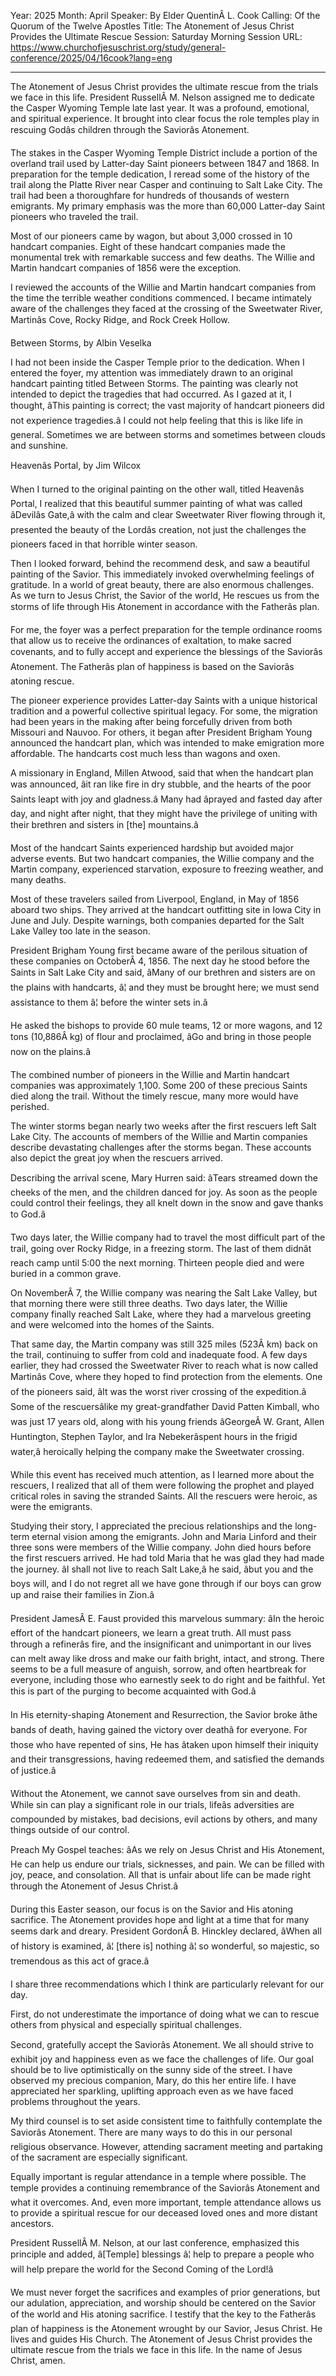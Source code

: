 Year: 2025
Month: April
Speaker: By Elder QuentinÂ L. Cook
Calling: Of the Quorum of the Twelve Apostles
Title: The Atonement of Jesus Christ Provides the Ultimate Rescue
Session: Saturday Morning Session
URL: https://www.churchofjesuschrist.org/study/general-conference/2025/04/16cook?lang=eng

---

The Atonement of Jesus Christ provides the ultimate rescue from the trials we face in this life. President RussellÂ M. Nelson assigned me to dedicate the Casper Wyoming Temple late last year. It was a profound, emotional, and spiritual experience. It brought into clear focus the role temples play in rescuing Godâs children through the Saviorâs Atonement.

The stakes in the Casper Wyoming Temple District include a portion of the overland trail used by Latter-day Saint pioneers between 1847 and 1868. In preparation for the temple dedication, I reread some of the history of the trail along the Platte River near Casper and continuing to Salt Lake City. The trail had been a thoroughfare for hundreds of thousands of western emigrants. My primary emphasis was the more than 60,000 Latter-day Saint pioneers who traveled the trail.

Most of our pioneers came by wagon, but about 3,000 crossed in 10 handcart companies. Eight of these handcart companies made the monumental trek with remarkable success and few deaths. The Willie and Martin handcart companies of 1856 were the exception.

I reviewed the accounts of the Willie and Martin handcart companies from the time the terrible weather conditions commenced. I became intimately aware of the challenges they faced at the crossing of the Sweetwater River, Martinâs Cove, Rocky Ridge, and Rock Creek Hollow.

Between Storms, by Albin Veselka

I had not been inside the Casper Temple prior to the dedication. When I entered the foyer, my attention was immediately drawn to an original handcart painting titled Between Storms. The painting was clearly not intended to depict the tragedies that had occurred. As I gazed at it, I thought, âThis painting is correct; the vast majority of handcart pioneers did not experience tragedies.â I could not help feeling that this is like life in general. Sometimes we are between storms and sometimes between clouds and sunshine.

Heavenâs Portal, by Jim Wilcox

When I turned to the original painting on the other wall, titled Heavenâs Portal, I realized that this beautiful summer painting of what was called âDevilâs Gate,â with the calm and clear Sweetwater River flowing through it, presented the beauty of the Lordâs creation, not just the challenges the pioneers faced in that horrible winter season.

Then I looked forward, behind the recommend desk, and saw a beautiful painting of the Savior. This immediately invoked overwhelming feelings of gratitude. In a world of great beauty, there are also enormous challenges. As we turn to Jesus Christ, the Savior of the world, He rescues us from the storms of life through His Atonement in accordance with the Fatherâs plan.

For me, the foyer was a perfect preparation for the temple ordinance rooms that allow us to receive the ordinances of exaltation, to make sacred covenants, and to fully accept and experience the blessings of the Saviorâs Atonement. The Fatherâs plan of happiness is based on the Saviorâs atoning rescue.

The pioneer experience provides Latter-day Saints with a unique historical tradition and a powerful collective spiritual legacy. For some, the migration had been years in the making after being forcefully driven from both Missouri and Nauvoo. For others, it began after President Brigham Young announced the handcart plan, which was intended to make emigration more affordable. The handcarts cost much less than wagons and oxen.

A missionary in England, Millen Atwood, said that when the handcart plan was announced, âit ran like fire in dry stubble, and the hearts of the poor Saints leapt with joy and gladness.â Many had âprayed and fasted day after day, and night after night, that they might have the privilege of uniting with their brethren and sisters in [the] mountains.â

Most of the handcart Saints experienced hardship but avoided major adverse events. But two handcart companies, the Willie company and the Martin company, experienced starvation, exposure to freezing weather, and many deaths.

Most of these travelers sailed from Liverpool, England, in May of 1856 aboard two ships. They arrived at the handcart outfitting site in Iowa City in June and July. Despite warnings, both companies departed for the Salt Lake Valley too late in the season.

President Brigham Young first became aware of the perilous situation of these companies on OctoberÂ 4, 1856. The next day he stood before the Saints in Salt Lake City and said, âMany of our brethren and sisters are on the plains with handcarts, â¦ and they must be brought here; we must send assistance to them â¦ before the winter sets in.â

He asked the bishops to provide 60 mule teams, 12 or more wagons, and 12 tons (10,886Â kg) of flour and proclaimed, âGo and bring in those people now on the plains.â

The combined number of pioneers in the Willie and Martin handcart companies was approximately 1,100. Some 200 of these precious Saints died along the trail. Without the timely rescue, many more would have perished.

The winter storms began nearly two weeks after the first rescuers left Salt Lake City. The accounts of members of the Willie and Martin companies describe devastating challenges after the storms began. These accounts also depict the great joy when the rescuers arrived.

Describing the arrival scene, Mary Hurren said: âTears streamed down the cheeks of the men, and the children danced for joy. As soon as the people could control their feelings, they all knelt down in the snow and gave thanks to God.â

Two days later, the Willie company had to travel the most difficult part of the trail, going over Rocky Ridge, in a freezing storm. The last of them didnât reach camp until 5:00 the next morning. Thirteen people died and were buried in a common grave.

On NovemberÂ 7, the Willie company was nearing the Salt Lake Valley, but that morning there were still three deaths. Two days later, the Willie company finally reached Salt Lake, where they had a marvelous greeting and were welcomed into the homes of the Saints.

That same day, the Martin company was still 325 miles (523Â km) back on the trail, continuing to suffer from cold and inadequate food. A few days earlier, they had crossed the Sweetwater River to reach what is now called Martinâs Cove, where they hoped to find protection from the elements. One of the pioneers said, âIt was the worst river crossing of the expedition.â Some of the rescuersâlike my great-grandfather David Patten Kimball, who was just 17 years old, along with his young friends âGeorgeÂ W. Grant, Allen Huntington, Stephen Taylor, and Ira Nebekerâspent hours in the frigid water,â heroically helping the company make the Sweetwater crossing.

While this event has received much attention, as I learned more about the rescuers, I realized that all of them were following the prophet and played critical roles in saving the stranded Saints. All the rescuers were heroic, as were the emigrants.

Studying their story, I appreciated the precious relationships and the long-term eternal vision among the emigrants. John and Maria Linford and their three sons were members of the Willie company. John died hours before the first rescuers arrived. He had told Maria that he was glad they had made the journey. âI shall not live to reach Salt Lake,â he said, âbut you and the boys will, and I do not regret all we have gone through if our boys can grow up and raise their families in Zion.â

President JamesÂ E. Faust provided this marvelous summary: âIn the heroic effort of the handcart pioneers, we learn a great truth. All must pass through a refinerâs fire, and the insignificant and unimportant in our lives can melt away like dross and make our faith bright, intact, and strong. There seems to be a full measure of anguish, sorrow, and often heartbreak for everyone, including those who earnestly seek to do right and be faithful. Yet this is part of the purging to become acquainted with God.â

In His eternity-shaping Atonement and Resurrection, the Savior broke âthe bands of death, having gained the victory over deathâ for everyone. For those who have repented of sins, He has âtaken upon himself their iniquity and their transgressions, having redeemed them, and satisfied the demands of justice.â

Without the Atonement, we cannot save ourselves from sin and death. While sin can play a significant role in our trials, lifeâs adversities are compounded by mistakes, bad decisions, evil actions by others, and many things outside of our control.

Preach My Gospel teaches: âAs we rely on Jesus Christ and His Atonement, He can help us endure our trials, sicknesses, and pain. We can be filled with joy, peace, and consolation. All that is unfair about life can be made right through the Atonement of Jesus Christ.â

During this Easter season, our focus is on the Savior and His atoning sacrifice. The Atonement provides hope and light at a time that for many seems dark and dreary. President GordonÂ B. Hinckley declared, âWhen all of history is examined, â¦ [there is] nothing â¦ so wonderful, so majestic, so tremendous as this act of grace.â

I share three recommendations which I think are particularly relevant for our day.

First, do not underestimate the importance of doing what we can to rescue others from physical and especially spiritual challenges.

Second, gratefully accept the Saviorâs Atonement. We all should strive to exhibit joy and happiness even as we face the challenges of life. Our goal should be to live optimistically on the sunny side of the street. I have observed my precious companion, Mary, do this her entire life. I have appreciated her sparkling, uplifting approach even as we have faced problems throughout the years.

My third counsel is to set aside consistent time to faithfully contemplate the Saviorâs Atonement. There are many ways to do this in our personal religious observance. However, attending sacrament meeting and partaking of the sacrament are especially significant.

Equally important is regular attendance in a temple where possible. The temple provides a continuing remembrance of the Saviorâs Atonement and what it overcomes. And, even more important, temple attendance allows us to provide a spiritual rescue for our deceased loved ones and more distant ancestors.

President RussellÂ M. Nelson, at our last conference, emphasized this principle and added, â[Temple] blessings â¦ help to prepare a people who will help prepare the world for the Second Coming of the Lord!â

We must never forget the sacrifices and examples of prior generations, but our adulation, appreciation, and worship should be centered on the Savior of the world and His atoning sacrifice. I testify that the key to the Fatherâs plan of happiness is the Atonement wrought by our Savior, Jesus Christ. He lives and guides His Church. The Atonement of Jesus Christ provides the ultimate rescue from the trials we face in this life. In the name of Jesus Christ, amen.